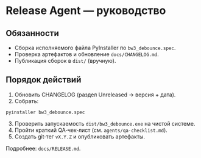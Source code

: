 # Release Agent — руководство

## Обязанности
- Сборка исполняемого файла PyInstaller по `bw3_debounce.spec`.
- Проверка артефактов и обновление `docs/CHANGELOG.md`.
- Публикация сборок в `dist/` (вручную).

## Порядок действий
1) Обновить CHANGELOG (раздел Unreleased → версия + дата).
2) Собрать:
```
pyinstaller bw3_debounce.spec
```
3) Проверить запускаемость `dist/bw3_debounce.exe` на чистой системе.
4) Пройти краткий QA‑чек‑лист (см. `agents/qa-checklist.md`).
5) Создать git‑тег `vX.Y.Z` и опубликовать артефакты.

Подробнее: `docs/RELEASE.md`.

